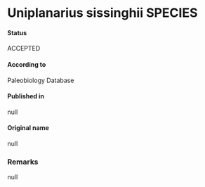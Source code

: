 Uniplanarius sissinghii SPECIES
=======

#### Status
ACCEPTED

#### According to
Paleobiology Database

#### Published in
null

#### Original name
null

### Remarks
null
